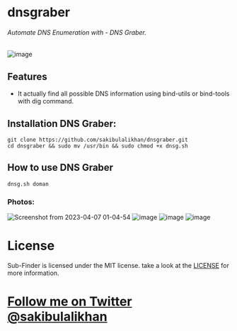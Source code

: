 # dnsgraber
###### Automate DNS Enumeration with - DNS Graber.


![image](https://user-images.githubusercontent.com/75080608/230473565-b03d936a-ff51-45c7-a0be-b44ecee7aabd.png)

## Features
* It actually find all possible DNS information using bind-utils or bind-tools with dig command.

## Installation DNS Graber:

```
git clone https://github.com/sakibulalikhan/dnsgraber.git
cd dnsgraber && sudo mv /usr/bin && sudo chmod +x dnsg.sh
```

## How to use DNS Graber

```
dnsg.sh doman
```

### Photos:

![Screenshot from 2023-04-07 01-04-54](https://user-images.githubusercontent.com/75080608/230477041-af31f7ec-a6e0-4551-aac9-7ddb1bde80be.png)
![image](https://user-images.githubusercontent.com/75080608/230477183-ab7afd00-937d-4cc6-b7bd-b933cedbd1de.png)
![image](https://user-images.githubusercontent.com/75080608/230477286-1a3dadb2-8682-4067-9736-30523ca66703.png)
![image](https://user-images.githubusercontent.com/75080608/230477490-f5ddf6b9-69dc-4824-a7f5-30e1b67a28a4.png)


# License
Sub-Finder is licensed under the MIT license. take a look at the [LICENSE](https://github.com/sakibulalikhan/dnsgraber/blob/main/LICENSE) for more information.

# [Follow me on Twitter](https://twitter.com/sakibulalikhan) [@sakibulalikhan](https://twitter.com/sakibulalikhan)
